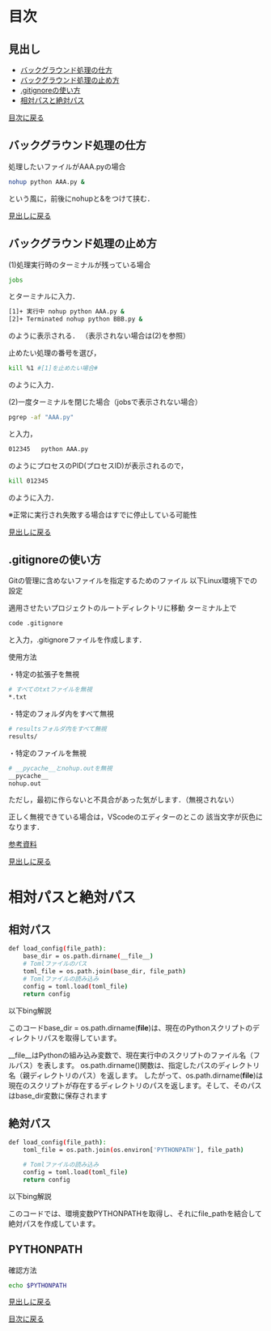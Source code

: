 # 目次

## 見出し

- [バックグラウンド処理の仕方](#バックグラウンド処理の仕方)
- [バックグラウンド処理の止め方](#バックグラウンド処理の止め方)
- [.gitignoreの使い方](#gitignoreの使い方)
- [相対パスと絶対パス](#相対パスと絶対パス)

[目次に戻る](../README.md)

## バックグラウンド処理の仕方
処理したいファイルがAAA.pyの場合

```bash
nohup python AAA.py &
```
という風に，前後にnohupと&をつけて挟む．

[見出しに戻る](#見出し)

## バックグラウンド処理の止め方
(1)処理実行時のターミナルが残っている場合
```bash
jobs
```
とターミナルに入力．
```bash
[1]+ 実行中 nohup python AAA.py &
[2]+ Terminated nohup python BBB.py &
```
のように表示される．
（表示されない場合は(2)を参照）


止めたい処理の番号を選び，
```bash
kill %1 #[1]を止めたい場合#
```
のように入力．


(2)一度ターミナルを閉じた場合（jobsで表示されない場合）
```bash
pgrep -af "AAA.py"
```
と入力，
```bash
012345   python AAA.py
```
のようにプロセスのPID(プロセスID)が表示されるので，

```bash
kill 012345
```
のように入力．

※正常に実行され失敗する場合はすでに停止している可能性

[見出しに戻る](#見出し)

## .gitignoreの使い方

Gitの管理に含めないファイルを指定するためのファイル
以下Linux環境下での設定

適用させたいプロジェクトのルートディレクトリに移動
ターミナル上で
```bash
code .gitignore
```
と入力，.gitignoreファイルを作成します．

使用方法

・特定の拡張子を無視
```bash
# すべてのtxtファイルを無視
*.txt
```

・特定のフォルダ内をすべて無視
```bash
# resultsフォルダ内をすべて無視
results/
```

・特定のファイルを無視
```bash
# __pycache__とnohup.outを無視
__pycache__
nohup.out
```
ただし，最初に作らないと不具合があった気がします．（無視されない）



正しく無視できている場合は，VScodeのエディターのとこの
該当文字が灰色になります．

[参考資料](https://qiita.com/inabe49/items/16ee3d9d1ce68daa9fff#:~:text=.gitignore%20%E3%81%AE%E6%9B%B8%E3%81%8D%E6%96%B9%201%20%E7%84%A1%E8%A6%96%E8%A8%AD%E5%AE%9A%E3%82%92%E8%A1%8C%E3%81%84%E3%81%9F%E3%81%84%E3%83%95%E3%82%A9%E3%83%AB%E3%83%80%E3%81%AB%20.gitignore%20%E3%81%A8%E3%81%84%E3%81%86%E5%90%8D%E5%89%8D%E3%81%A7%E3%83%86%E3%82%AD%E3%82%B9%E3%83%88%E3%83%95%E3%82%A1%E3%82%A4%E3%83%AB%E3%82%92%E4%BD%9C%E6%88%90%E3%81%99%E3%82%8B%E3%80%82%20...%202,.gitignore%20%E5%86%85%E3%81%A7%E6%8C%87%E5%AE%9A%E3%81%99%E3%82%8B%E3%80%82%203%20%E8%A8%AD%E5%AE%9A%E3%81%AE%E6%9C%89%E5%8A%B9%E7%AF%84%E5%9B%B2%E3%81%AF%20.gitignore%20%E3%83%95%E3%82%A1%E3%82%A4%E3%83%AB%E3%81%AE%E6%9C%89%E3%82%8B%E3%83%95%E3%82%A9%E3%83%AB%E3%83%80%E5%86%85%E5%85%A8%E9%83%A8%E3%80%82%204%20%E3%83%AA%E3%83%9D%E3%82%B8%E3%83%88%E3%83%AA%E3%81%AE%E3%83%AB%E3%83%BC%E3%83%88%E3%81%AB%E3%81%82%E3%82%8B%E5%BF%85%E8%A6%81%E3%81%AF%E3%81%AA%E3%81%8F%E3%80%81%E3%83%AA%E3%83%9D%E3%82%B8%E3%83%88%E3%83%AA%E5%86%85%E3%81%AB%E8%A4%87%E6%95%B0%E3%81%82%E3%81%A3%E3%81%A6%E3%82%82%E3%82%88%E3%81%84%E3%80%82)


[見出しに戻る](#見出し)

# 相対パスと絶対パス

## 相対パス

```bash
def load_config(file_path):
    base_dir = os.path.dirname(__file__)
    # Tomlファイルのパス
    toml_file = os.path.join(base_dir, file_path)
    # Tomlファイルの読み込み
    config = toml.load(toml_file)
    return config
```
以下bing解説

このコードbase_dir = os.path.dirname(__file__)は、現在のPythonスクリプトのディレクトリパスを取得しています。

__file__はPythonの組み込み変数で、現在実行中のスクリプトのファイル名（フルパス）を表します。
os.path.dirname()関数は、指定したパスのディレクトリ名（親ディレクトリのパス）を返します。
したがって、os.path.dirname(__file__)は現在のスクリプトが存在するディレクトリのパスを返します。そして、そのパスはbase_dir変数に保存されます

## 絶対パス

```bash
def load_config(file_path):
    toml_file = os.path.join(os.environ['PYTHONPATH'], file_path)

    # Tomlファイルの読み込み
    config = toml.load(toml_file)
    return config
```

以下bing解説

このコードでは、環境変数PYTHONPATHを取得し、それにfile_pathを結合して絶対パスを作成しています。

## PYTHONPATH

確認方法

```bash
echo $PYTHONPATH
```

[見出しに戻る](#見出し)



[目次に戻る](../README.md)